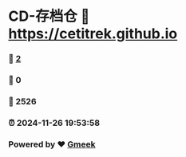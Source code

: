 # CD-存档仓 :link: https://cetitrek.github.io 
### :page_facing_up: [2](https://cetitrek.github.io/tag.html) 
### :speech_balloon: 0 
### :hibiscus: 2526 
### :alarm_clock: 2024-11-26 19:53:58 
### Powered by :heart: [Gmeek](https://github.com/Meekdai/Gmeek)
